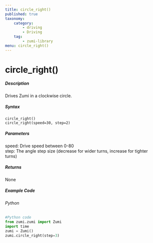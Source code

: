 ```yaml
---
title: circle_right()
published: true
taxonomy:
    category:
        - driving
        - Driving
    tag:
        - zumi-library
menu: circle_right()
---
```


# circle_right()

##### Description
Drives Zumi in a clockwise circle.

##### Syntax
```circle_right()```<br />
```circle_right(speed=30, step=2)```<br />

##### Parameters
speed: Drive speed between 0-80<br />
step: The angle step size (decrease for wider turns, increase for tighter turns)

##### Returns
None

##### Example Code
###### Python
```python
#Python code
from zumi.zumi import Zumi
import time
zumi = Zumi()
zumi.circle_right(step=3)

```